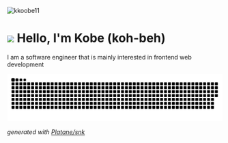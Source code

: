 <p align="left"> <img src="https://komarev.com/ghpvc/?username=kkoobe11&label=Profile%20views&color=0e75b6&style=flat" alt="kkoobe11" /> </p>

# <img src="https://media.giphy.com/media/gM5qFksULw54NMWyry/giphy.gif" width="70px"/> Hello, I'm Kobe (koh-beh)
I am a software engineer that is mainly interested in frontend web development

![snake gif](https://github.com/kkoobe11/kkoobe11/blob/output/github-contribution-grid-snake.svg)

_generated with [Platane/snk](https://github.com/Platane/snk)_

